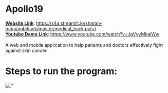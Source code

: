 # Apollo19
<b><u>Website Link</u></b>: https://s4a.streamlit.io/sharan-babu/agbihack/master/medical_hack.py/+/ <br>
<b><u>Youtube Demo Link</u></b>: https://www.youtube.com/watch?v=JgVvyMkaiWw <br><br>
A web and mobile application to help patients and doctors effectively fight against skin cancer.

# Steps to run the program:

![''](https://github.com/sharanbabu19/skinhack/blob/master/carbon%20(1).png)

